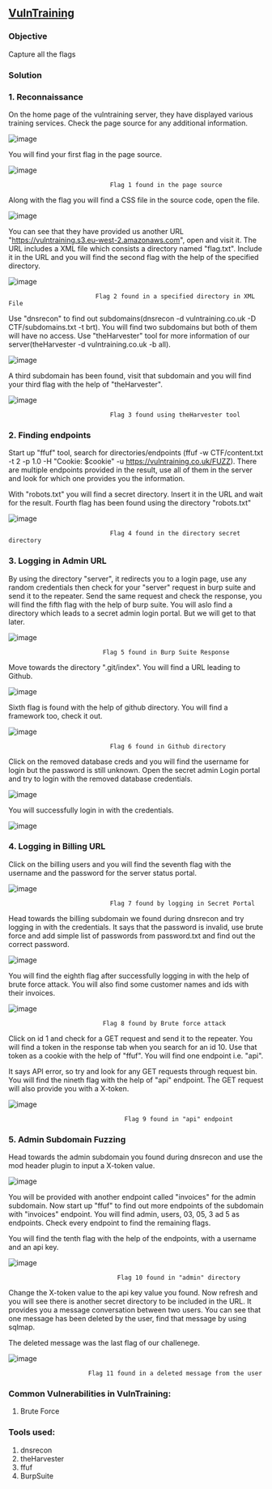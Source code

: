 ## **[VulnTraining](https://app.hackinghub.io/vuln-training)**

### **Objective**

Capture all the flags

### **Solution**

### **1. Reconnaissance**

On the home page of the vulntraining server, they have displayed various training services. Check the page source for any additional information.

![image](https://github.com/ocoretech/CTF-workbook/assets/67775716/5b6405d8-bb74-4c7b-af16-9e3569ee5892)


You will find your first flag in the page source.


![image](https://github.com/ocoretech/CTF-workbook/assets/67775716/b1ede416-b423-494d-bd24-94c7c61b0cda)


                                Flag 1 found in the page source


Along with the flag you will find a CSS file in the source code, open the file.

![image](https://github.com/ocoretech/CTF-workbook/assets/67775716/8270c188-14eb-4a4b-b096-de461d83d427)


You can see that they have provided us another URL "https://vulntraining.s3.eu-west-2.amazonaws.com", open and visit it. The URL includes a XML file which consists a directory named "flag.txt". Include it in the URL and you will find the second flag with the help of the specified directory.

![image](https://github.com/ocoretech/CTF-workbook/assets/67775716/2b62f1c4-e2ca-4125-b70e-d8bb6c7928d7)

                            
                            Flag 2 found in a specified directory in XML File


Use "dnsrecon" to find out subdomains(dnsrecon -d vulntraining.co.uk -D CTF/subdomains.txt -t brt). You will find two subdomains but both of them will have no access. Use "theHarvester" tool for more information of our server(theHarvester -d vulntraining.co.uk -b all).

![image](https://github.com/ocoretech/CTF-workbook/assets/67775716/b5e4d033-3c10-4487-bb73-5c5da2502722)


A third subdomain has been found, visit that subdomain and you will find your third flag with the help of "theHarvester".


![image](https://github.com/ocoretech/CTF-workbook/assets/67775716/565db703-e8ef-43b1-aa7b-8f3f92f27fa0)


                                Flag 3 found using theHarvester tool


### **2. Finding endpoints**


Start up "ffuf" tool, search for directories/endpoints (ffuf -w CTF/content.txt -t 2 -p 1.0 -H "Cookie: $cookie" -u https://vulntraining.co.uk/FUZZ).
There are multiple endpoints provided in the result, use all of them in the server and look for which one provides you the information.

With "robots.txt" you will find a secret directory. Insert it in the URL and wait for the result. Fourth flag has been found using the directory "robots.txt"


![image](https://github.com/ocoretech/CTF-workbook/assets/67775716/f1c90a1b-8c88-45ec-9d68-cc007dfb2135)


                                Flag 4 found in the directory secret directory


### **3. Logging in Admin URL**

By using the directory "server", it redirects you to a login page, use any random credentials then check for your "server" request in burp suite and send it to the repeater. Send the same request and check the response, you will find the fifth flag with the help of burp suite. You will aslo find a directory which leads to a secret admin login portal. But we will get to that later.


![image](https://github.com/ocoretech/CTF-workbook/assets/67775716/374bf974-215a-4015-8ccb-fd63fb058feb)

                              Flag 5 found in Burp Suite Response

Move towards the directory ".git/index". You will find a URL leading to Github. 

![image](https://github.com/ocoretech/CTF-workbook/assets/67775716/6e7f4a0c-4715-4910-9566-b1e51d99481c)


Sixth flag is found with the help of github directory. You will find a framework too, check it out.


![image](https://github.com/ocoretech/CTF-workbook/assets/67775716/2a692c45-de46-4adb-9562-29e686af5691)


                                Flag 6 found in Github directory


Click on the removed database creds and you will find the username for login but the password is still unknown. 
Open the secret admin Login portal and try to login with the removed database credentials.

![image](https://github.com/ocoretech/CTF-workbook/assets/67775716/8bd3946d-26df-4d51-8bf1-f55896c25ddd)


You will successfully login in with the credentials. 


![image](https://github.com/ocoretech/CTF-workbook/assets/67775716/a781a8b9-be1d-4827-bf7c-1d9b831442fd)



### **4. Logging in Billing URL**

Click on the billing users and you will find the seventh flag with the username and the password for the server status portal.

![image](https://github.com/ocoretech/CTF-workbook/assets/67775716/bc087a2b-ab11-492f-89c5-3790ec0f365d)

                                Flag 7 found by logging in Secret Portal 

Head towards the billing subdomain we found during dnsrecon and try logging in with the credentials. It says that the password is invalid, use brute force and add simple list of passwords from password.txt and find out the correct password.

![image](https://github.com/ocoretech/CTF-workbook/assets/67775716/9fa72206-8223-4c3d-83c4-0f1109c172d5)


You will find the eighth flag after successfully logging in with the help of brute force attack. You will also find some customer names and ids with their invoices. 

![image](https://github.com/ocoretech/CTF-workbook/assets/67775716/4fac2bba-d676-4d79-9942-43427911df3c)

                              Flag 8 found by Brute force attack


Click on id 1 and check for a GET request and send it to the repeater. You will find a token in the response tab when you search for an id 10. 
Use that token as a cookie with the help of "ffuf". You will find one endpoint i.e. "api".

It says API error, so try and look for any GET requests through request bin. You will find the nineth flag with the help of "api" endpoint. The GET request will also provide you with a X-token. 

![image](https://github.com/ocoretech/CTF-workbook/assets/67775716/86f47f79-1a8b-44b3-9446-e34530bed18f)

                                    Flag 9 found in "api" endpoint


### **5. Admin Subdomain Fuzzing**

Head towards the admin subdomain you found during dnsrecon and use the mod header plugin to input a X-token value.

![image](https://github.com/ocoretech/CTF-workbook/assets/67775716/4063333e-71ee-42d1-a081-7e0575d421a2)


You will be provided with another endpoint called "invoices" for the admin subdomain. Now start up "ffuf" to find out more endpoints of the subdomain with "invoices" endpoint. You will find admin, users, 03, 05, 3 ad 5 as endpoints. Check every endpoint to find the remaining flags.

You will find the tenth flag with the help of the endpoints, with a username and an api key.

![image](https://github.com/ocoretech/CTF-workbook/assets/67775716/04d6ba39-9cbf-45f6-b068-7fcb3b08f1ea)

                                  Flag 10 found in "admin" directory


Change the X-token value to the api key value you found. Now refresh and you will see there is another secret directory to be included in the URL. 
It provides you a message conversation between two users. You can see that one message has been deleted by the user, find that message by using sqlmap.

The deleted message was the last flag of our challenege.

![image](https://github.com/ocoretech/CTF-workbook/assets/67775716/c8fd3119-3cea-4ec7-a8a1-60916fafe82c)

                          Flag 11 found in a deleted message from the user



### **Common Vulnerabilities in VulnTraining:**
1. Brute Force



### **Tools used:**
1. dnsrecon
2. theHarvester
3. ffuf
4. BurpSuite


